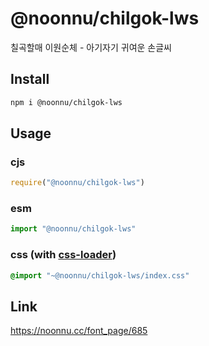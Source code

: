 # @noonnu/chilgok-lws
칠곡할매 이원순체 - 아기자기 귀여운 손글씨

## Install
```sh
npm i @noonnu/chilgok-lws
```
## Usage
### cjs
```js
require("@noonnu/chilgok-lws")
```
### esm
```js
import "@noonnu/chilgok-lws"
```
### css (with [css-loader](https://github.com/webpack-contrib/css-loader))
```css
@import "~@noonnu/chilgok-lws/index.css"
```

## Link
https://noonnu.cc/font_page/685